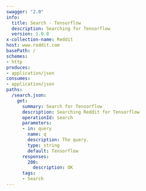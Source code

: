 ```yaml
---
swagger: "2.0"
info:
  title: Search - Tensorflow
  description: Searching for Tensorflow
  version: 1.0.0
x-collection-name: Reddit  
host: www.reddit.com
basePath: /
schemes:
- http
produces:
- application/json
consumes:
- application/json
paths:
  /search.json:
    get:
      summary: Search for Tensorflow
      description: Searching Reddit for Tensorflow
      operationId: search
      parameters:
      - in: query
        name: q
        description: The query.
        type: string
        default: Tensorflow
      responses:
        200:
          description: OK
      tags:
      - Search
---
```

